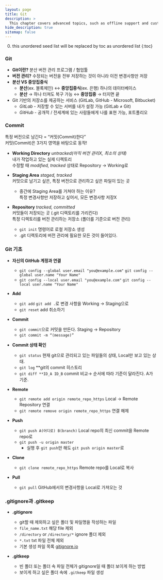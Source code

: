 ```yaml
---
layout: page
title: Git
description: >
  This chapter covers advanced topics, such as offline support and custom JS builds. Codings skills are recommended.
hide_description: true
sitemap: false
---
```

0. this unordered seed list will be replaced by toc as unordered list
{:toc}

### Git
- **Git이란?** 분산 버전 관리 프로그램 / 협업툴
- **버전 관리?** 수정되는 버전을 전부 저장하는 것이 아니라 이전 변경사항만 저장
- **분산 VS 중앙집중식**
    - **분산**(ex. 블록체인) ↔ **중앙집중식**(ex. 은행) 하나의 데이터베이스
    - **분산** → 하나 터져도 복구 가능 ↔ **중앙집중** → 터지면 끝
- Git 기반의 저장소를 제공하는 서비스 (GitLab, GitHub - Microsoft, Bitbucket)
    - *GitLab* - 저장할 수 있는 서버를 내가 설정 가능 (GitLab ≠ Git)
    - *GitHub* - 공개적 / 전세계에 있는 사람들에게 나를 표현 가능, 포트폴리오
    
### Commit
특정 버전으로 남긴다 = “커밋(Commit)한다”  
커밋(Commit)은 3가지 영역을 바탕으로 동작!

- **Working Directory** *untracked(아직 버전 관리X, 최소의 상태)*  
    내가 작업하고 있는 실제 디렉토리  
    수정할 때 *modified, tracked* 상태로 Repository → Working로  

- **Staging Area** *staged, tracked*  
    커밋으로 남기고 싶은, 특정 버전으로 관리하고 싶은 파일이 있는 곳  
    - 중간에 Staging Area를 거쳐야 하는 이유?   
        특정 변경사항만 저장하고 싶어서, 모든 변경사항 저장X  
        
- **Repository** *tracked, committed*  
    커밋들이 저장되는 곳 (.git 디렉토리를 가리킨다)  
    특정 디렉토리를 버전 관리하는 저장소 (폴더를 기준으로 버전 관리)  
    - `git init` 명령어로 로컬 저장소 생성  
    - .git 디렉토리에 버전 관리에 필요한 모든 것이 들어있다.  
    
### Git 기초
- **자신의 GitHub 계정과 연결**
    - `git config --global user.email "you@example.com"`
        `git config --global user.name "Your Name"`
    - `git config --local user.email "you@example.com"`
        `git config --local user.name "Your Name"`
        
- **Add**
    - `git add` `git add .`로 변경 사항을 Working → Staging으로
    - `git reset` add 취소하기
    
- **Commit**
    - `git commit`으로 커밋을 만든다. Staging → Repository
    - `git commit -m “(message)”`
    
- **Commit 상태 확인**
    - `git status` 현재 git으로 관리되고 있는 파일들의 상태, Local만 보고 있는 상태.
    - `git log` **git의 commit 히스토리
    - `git diff **ID_A ID_B` commit 비교→ 순서에 따라 기준이 달라진다. A가 기준.
    
- **Remote**
    - `git remote add origin remote_repo_https` Local → Remote Repository 연결
    - `git remote remove origin remote_repo_https` 연결 해제
    
- **Push**
    - `git push A(어디로) B(branch)` Local repo의 최신 commit을 Remote repo로
    - `git push -u origin master`
        - 실행 후 `git push`만 해도 `git push origin master`로
        
- **Clone**
    - `git clone remote_repo_https` Remote repo를 Local로 복사
    
- **Pull**
    - `git pull` GitHub에서의 변경사항을 Local로 가져오는 것

### .gitignore과 .gitkeep
- **.gitignore**
    - git할 때 제외하고 싶은 폴더 및 파일명을 작성하는 파일
    - `file_name.txt` 해당 file 제외
    - `/directory` or `/directory/*` ignore 폴더 제외
    - `*.txt` txt 파일 전체 제외
    - 기본 생성 파일 목록 [gitignore.io](https://www.toptal.com/developers/gitignore/)
    
- **.gitkeep**
    - 빈 폴더 또는 폴더 속 파일 전체가 gitignore일 때 폴더 보이게 하는 방법
    - 보이게 하고 싶은 폴더 속에 `.gitkeep` 파일 생성
